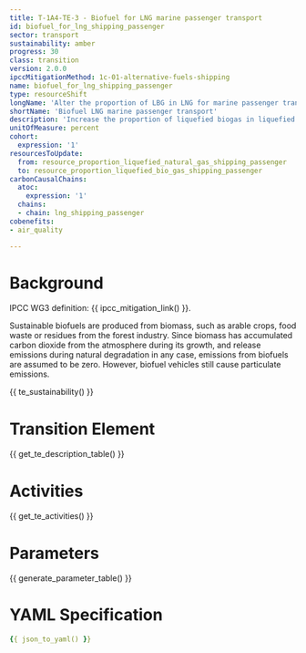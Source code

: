 ```yaml
---
title: T-1A4-TE-3 - Biofuel for LNG marine passenger transport
id: biofuel_for_lng_shipping_passenger
sector: transport
sustainability: amber
progress: 30
class: transition
version: 2.0.0
ipccMitigationMethod: 1c-01-alternative-fuels-shipping
name: biofuel_for_lng_shipping_passenger
type: resourceShift
longName: 'Alter the proportion of LBG in LNG for marine passenger transport.'
shortName: 'Biofuel LNG marine passenger transport'
description: 'Increase the proportion of liquefied biogas in liquefied gas mix'
unitOfMeasure: percent
cohort:
  expression: '1'
resourcesToUpdate:
  from: resource_proportion_liquefied_natural_gas_shipping_passenger
  to: resource_proportion_liquefied_bio_gas_shipping_passenger
carbonCausalChains:
  atoc:
    expression: '1'
  chains:
  - chain: lng_shipping_passenger
cobenefits:
- air_quality

---
```



# Background

IPCC WG3 definition: {{ ipcc_mitigation_link() }}.

Sustainable biofuels are produced from biomass, such as arable crops, food waste or residues from the forest industry. Since biomass has accumulated carbon dioxide from the atmosphere during its growth, and release emissions during natural degradation in any case, emissions from biofuels are assumed to be zero. However, biofuel vehicles still cause particulate emissions.

{{ te_sustainability() }}

# Transition Element

{{ get_te_description_table() }}


# Activities

{{ get_te_activities() }}


# Parameters

{{ generate_parameter_table() }}


# YAML Specification

```yaml
{{ json_to_yaml() }}
```
